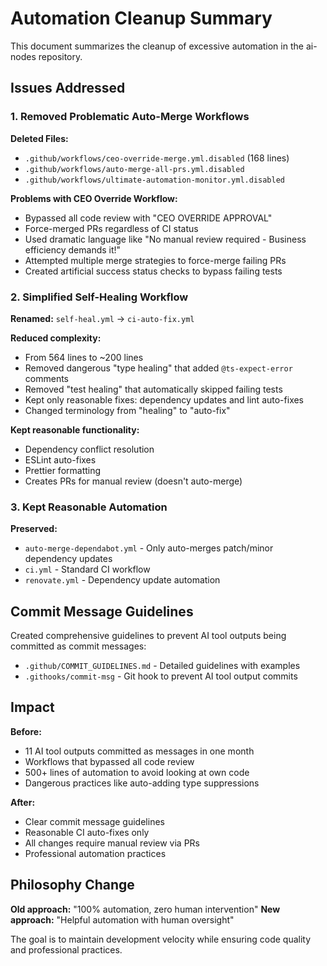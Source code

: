 # Automation Cleanup Summary

This document summarizes the cleanup of excessive automation in the ai-nodes repository.

## Issues Addressed

### 1. Removed Problematic Auto-Merge Workflows

**Deleted Files:**
- `.github/workflows/ceo-override-merge.yml.disabled` (168 lines)
- `.github/workflows/auto-merge-all-prs.yml.disabled`
- `.github/workflows/ultimate-automation-monitor.yml.disabled`

**Problems with CEO Override Workflow:**
- Bypassed all code review with "CEO OVERRIDE APPROVAL"
- Force-merged PRs regardless of CI status
- Used dramatic language like "No manual review required - Business efficiency demands it!"
- Attempted multiple merge strategies to force-merge failing PRs
- Created artificial success status checks to bypass failing tests

### 2. Simplified Self-Healing Workflow

**Renamed:** `self-heal.yml` → `ci-auto-fix.yml`

**Reduced complexity:**
- From 564 lines to ~200 lines
- Removed dangerous "type healing" that added `@ts-expect-error` comments
- Removed "test healing" that automatically skipped failing tests
- Kept only reasonable fixes: dependency updates and lint auto-fixes
- Changed terminology from "healing" to "auto-fix"

**Kept reasonable functionality:**
- Dependency conflict resolution
- ESLint auto-fixes
- Prettier formatting
- Creates PRs for manual review (doesn't auto-merge)

### 3. Kept Reasonable Automation

**Preserved:**
- `auto-merge-dependabot.yml` - Only auto-merges patch/minor dependency updates
- `ci.yml` - Standard CI workflow
- `renovate.yml` - Dependency update automation

## Commit Message Guidelines

Created comprehensive guidelines to prevent AI tool outputs being committed as commit messages:

- `.github/COMMIT_GUIDELINES.md` - Detailed guidelines with examples
- `.githooks/commit-msg` - Git hook to prevent AI tool output commits

## Impact

**Before:**
- 11 AI tool outputs committed as messages in one month
- Workflows that bypassed all code review
- 500+ lines of automation to avoid looking at own code
- Dangerous practices like auto-adding type suppressions

**After:**
- Clear commit message guidelines
- Reasonable CI auto-fixes only
- All changes require manual review via PRs
- Professional automation practices

## Philosophy Change

**Old approach:** "100% automation, zero human intervention"
**New approach:** "Helpful automation with human oversight"

The goal is to maintain development velocity while ensuring code quality and professional practices.
